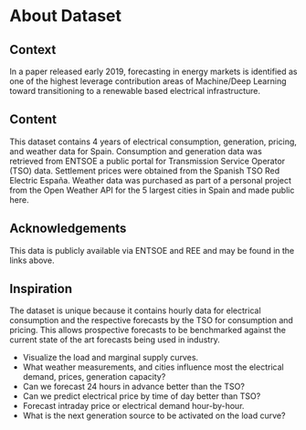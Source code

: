 # About Dataset
## Context
In a paper released early 2019, forecasting in energy markets is identified as one of the highest leverage contribution areas of Machine/Deep Learning toward transitioning to a renewable based electrical infrastructure.

## Content
This dataset contains 4 years of electrical consumption, generation, pricing, and weather data for Spain. Consumption and generation data was retrieved from ENTSOE a public portal for Transmission Service Operator (TSO) data. Settlement prices were obtained from the Spanish TSO Red Electric España. Weather data was purchased as part of a personal project from the Open Weather API for the 5 largest cities in Spain and made public here.

## Acknowledgements
This data is publicly available via ENTSOE and REE and may be found in the links above.

## Inspiration
The dataset is unique because it contains hourly data for electrical consumption and the respective forecasts by the TSO for consumption and pricing. This allows prospective forecasts to be benchmarked against the current state of the art forecasts being used in industry.

- Visualize the load and marginal supply curves.
- What weather measurements, and cities influence most the electrical demand, prices, generation capacity?
- Can we forecast 24 hours in advance better than the TSO?
- Can we predict electrical price by time of day better than TSO?
- Forecast intraday price or electrical demand hour-by-hour.
- What is the next generation source to be activated on the load curve?